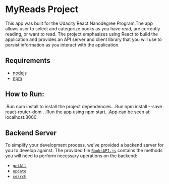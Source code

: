 # MyReads Project

This app was built for the Udacity React Nanodegree Program.The app allows user to select and categorize books as you have read, are currently reading, or want to read. The project emphasizes using React to build the application and provides an API server and client library that you will use to persist information as you interact with the application.

## Requirements
* [nodejs](https://nodejs.org/en/)
* [npm](https://www.npmjs.com/)

## How to Run:

.Run npm install to install the project dependencies.
.Run npm install --save react-router-dom .
.Run the app using npm start.
.App can be seen at: localhost:3000.

## Backend Server

To simplify your development process, we've provided a backend server for you to develop against. The provided file [`BooksAPI.js`](src/BooksAPI.js) contains the methods you will need to perform necessary operations on the backend:

* [`getAll`](#getall)
* [`update`](#update)
* [`search`](#search)
